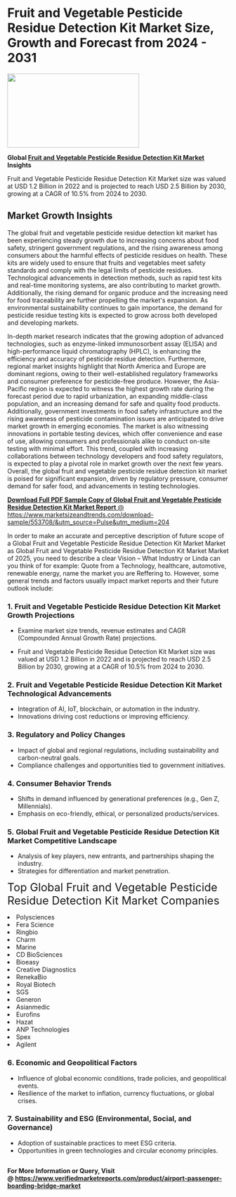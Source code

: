 <H1>Fruit and Vegetable Pesticide Residue Detection Kit Market Size, Growth and Forecast from 2024 - 2031</H1><img class="aligncenter size-medium wp-image-584254" src="https://thirdeyenews.in/wp-content/uploads/2024/09/Global-Market-Research-300x168.jpeg" alt="" width="300" height="168" /><p><strong>Global&nbsp;<a href="https://www.marketsizeandtrends.com/download-sample/553708/&amp;utm_source=Pulse&amp;utm_medium=204">Fruit and Vegetable Pesticide Residue Detection Kit Market</a> Insights</strong></p><p>Fruit and Vegetable Pesticide Residue Detection Kit Market size was valued at USD 1.2 Billion in 2022 and is projected to reach USD 2.5 Billion by 2030, growing at a CAGR of 10.5% from 2024 to 2030.</p><p><h2>Market Growth Insights</h2> <p>The global fruit and vegetable pesticide residue detection kit market has been experiencing steady growth due to increasing concerns about food safety, stringent government regulations, and the rising awareness among consumers about the harmful effects of pesticide residues on health. These kits are widely used to ensure that fruits and vegetables meet safety standards and comply with the legal limits of pesticide residues. Technological advancements in detection methods, such as rapid test kits and real-time monitoring systems, are also contributing to market growth. Additionally, the rising demand for organic produce and the increasing need for food traceability are further propelling the market's expansion. As environmental sustainability continues to gain importance, the demand for pesticide residue testing kits is expected to grow across both developed and developing markets.</p> <p><a href="#"></a></p> <p>In-depth market research indicates that the growing adoption of advanced technologies, such as enzyme-linked immunosorbent assay (ELISA) and high-performance liquid chromatography (HPLC), is enhancing the efficiency and accuracy of pesticide residue detection. Furthermore, regional market insights highlight that North America and Europe are dominant regions, owing to their well-established regulatory frameworks and consumer preference for pesticide-free produce. However, the Asia-Pacific region is expected to witness the highest growth rate during the forecast period due to rapid urbanization, an expanding middle-class population, and an increasing demand for safe and quality food products. Additionally, government investments in food safety infrastructure and the rising awareness of pesticide contamination issues are anticipated to drive market growth in emerging economies. The market is also witnessing innovations in portable testing devices, which offer convenience and ease of use, allowing consumers and professionals alike to conduct on-site testing with minimal effort. This trend, coupled with increasing collaborations between technology developers and food safety regulators, is expected to play a pivotal role in market growth over the next few years. Overall, the global fruit and vegetable pesticide residue detection kit market is poised for significant expansion, driven by regulatory pressure, consumer demand for safer food, and advancements in testing technologies.</p> <p><a href="#"></p><p><span class=""><strong>Download Full PDF Sample Copy of Global Fruit and Vegetable Pesticide Residue Detection Kit Market Report</strong> @ <a href="https://www.marketsizeandtrends.com/download-sample/553708/&amp;utm_source=Pulse&amp;utm_medium=204" target="_blank">https://www.marketsizeandtrends.com/download-sample/553708/&amp;utm_source=Pulse&amp;utm_medium=204</a></span></p><p>In order to make an accurate and perceptive description of future scope of a Global&nbsp;Fruit and Vegetable Pesticide Residue Detection Kit Market Market as Global&nbsp;Fruit and Vegetable Pesticide Residue Detection Kit Market Market of 2025, you need to describe a clear Vision &ndash; What Industry or Linda can you think of for example: Quote from a Technology, healthcare, automotive, renewable energy, name the market you are Reffering to. However, some general trends and factors usually impact market reports and their future outlook include:</p><h3>1.&nbsp;<strong>Fruit and Vegetable Pesticide Residue Detection Kit Market Growth Projections</strong></h3><ul><li>Examine market size trends, revenue estimates and CAGR (Compounded Annual Growth Rate) projections.</li><li><p>Fruit and Vegetable Pesticide Residue Detection Kit Market size was valued at USD 1.2 Billion in 2022 and is projected to reach USD 2.5 Billion by 2030, growing at a CAGR of 10.5% from 2024 to 2030.</p></li></ul><h3>2.&nbsp;<strong>Fruit and Vegetable Pesticide Residue Detection Kit Market Technological Advancements</strong></h3><ul><li>Integration of AI, IoT, blockchain, or automation in the industry.</li><li>Innovations driving cost reductions or improving efficiency.</li></ul><h3>3.&nbsp;<strong>Regulatory and Policy Changes</strong></h3><ul><li>Impact of global and regional regulations, including sustainability and carbon-neutral goals.</li><li>Compliance challenges and opportunities tied to government initiatives.</li></ul><h3>4.&nbsp;<strong>Consumer Behavior Trends</strong></h3><ul><li>Shifts in demand influenced by generational preferences (e.g., Gen Z, Millennials).</li><li>Emphasis on eco-friendly, ethical, or personalized products/services.</li></ul><h3>5.&nbsp;<strong>Global Fruit and Vegetable Pesticide Residue Detection Kit Market Competitive Landscape</strong></h3><ul><li>Analysis of key players, new entrants, and partnerships shaping the industry.</li><li>Strategies for differentiation and market penetration.</li></ul><p data-pm-slice="1 1 []"><span style="color: inherit; font-family: inherit; font-size: 25px;">Top Global Fruit and Vegetable Pesticide Residue Detection Kit Market Companies</span></p><div class="" data-test-id=""><p><li>Polysciences</li><li> Fera Science</li><li> Ringbio</li><li> Charm</li><li> Marine</li><li> CD BioSciences</li><li> Bioeasy</li><li> Creative Diagnostics</li><li> RenekaBio</li><li> Royal Biotech</li><li> SGS</li><li> Generon</li><li> Asianmedic</li><li> Eurofins</li><li> Hazat</li><li> ANP Technologies</li><li> Spex</li><li> Agilent</li></p></div><h3>6.&nbsp;<strong>Economic and Geopolitical Factors</strong></h3><ul><li>Influence of global economic conditions, trade policies, and geopolitical events.</li><li>Resilience of the market to inflation, currency fluctuations, or global crises.</li></ul><h3>7.&nbsp;<strong>Sustainability and ESG (Environmental, Social, and Governance)</strong></h3><ul><li>Adoption of sustainable practices to meet ESG criteria.</li><li>Opportunities in green technologies and circular economy principles.</li></ul><h2><strong style="font-size: 14px;">For More Information or Query, Visit @&nbsp;</strong><a style="background-color: #ffffff; font-size: 14px;" href="https://www.marketsizeandtrends.com/report/fruit-and-vegetable-pesticide-residue-detection-kit-market/" target="_blank">https://www.verifiedmarketreports.com/product/airport-passenger-boarding-bridge-market</a></h2>

